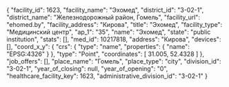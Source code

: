 {
    "facility_id": 1623,
    "facility_name": "Эхомед",
    "district_id": "3-02-1",
    "district_name": "Железнодорожный район, Гомель",
    "facility_url": "ehomed.by",
    "facility_address": "Кирова",
    "title": "Эхомед",
    "facility_type": "Медицинский центр",
    "ap_1": "35",
    "name": "Эхомед",
    "state": "public institution",
    "stats": [],
    "med_id": 10217818,
    "address": "Кирова",
    "devices": [],
    "coord_x_y": {
        "crs": {
            "type": "name",
            "properties": {
                "name": "EPSG:4326"
            }
        },
        "type": "Point",
        "coordinates": [
            31.005,
            52.4328
        ]
    },
    "job_offers": [],
    "place_name": "Гомель",
    "place_type": "city",
    "division_id": "3-02-1",
    "year_of_closing": null,
    "year_of_opening": "0",
    "healthcare_facility_key": 1623,
    "administrative_division_id": "3-02-1"
}